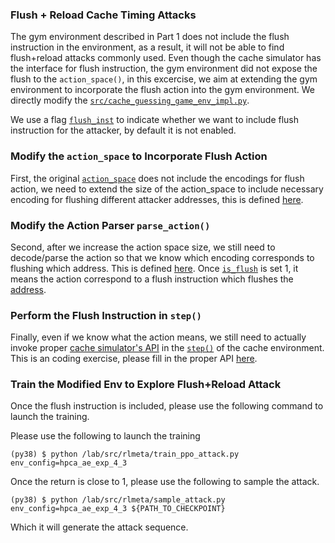 ### Flush + Reload Cache Timing Attacks

The gym environment described in Part 1 does not include the flush instruction in the environment, as a result, it will
not be able to find flush+reload attacks commonly used. Even though the cache simulator has the interface for flush instruction,
the gym environment did not expose the flush to the ```action_space()```, in this excercise, we aim at extending the gym environment to incorporate the flush action into the gym environment. We directly modify the [```src/cache_guessing_game_env_impl.py```](https://github.com/rl4cas/lab/blob/main/src/cache_guessing_game_env_impl.py).

We use a flag [```flush_inst```](https://github.com/rl4cas/lab/blob/main/src/cache_guessing_game_env_impl.py#L100) to indicate whether we want to include flush instruction for the attacker, by default it is not enabled.


### Modify the ```action_space``` to Incorporate Flush Action

First, the original [```action_space```](https://github.com/rl4cas/lab/blob/main/src/cache_guessing_game_env_impl.py#L172) does not include the encodings for flush action, we need to extend the size of the action_space to include necessary encoding for flushing different attacker addresses, this is defined [here](https://github.com/rl4cas/lab/blob/main/src/cache_guessing_game_env_impl.py#L177).

### Modify the Action Parser ```parse_action()``` 

Second, after we increase the action space size, we still need to decode/parse the action so that we know which encoding corresponds to flushing which address. This is defined [here](https://github.com/rl4cas/lab/blob/main/src/cache_guessing_game_env_impl.py#441). Once [```is_flush```](https://github.com/rl4cas/lab/blob/main/src/cache_guessing_game_env_impl.py#446) is set 1, it means the action correspond to a flush instruction which flushes the [address](https://github.com/rl4cas/lab/blob/main/src/cache_guessing_game_env_impl.py#445).

### Perform the Flush Instruction in ```step()```

Finally, even if we know what the action means, we still need to actually invoke proper [cache simulator's API](https://github.com/rl4cas/lab/blob/main/src/cache_guessing_game_env_impl.py) in the [```step()```](https://github.com/rl4cas/lab/blob/main/src/cache_guessing_game_env_impl.py?plain=1#L204) of the cache environment. This is an coding exercise, please fill in the proper API [here](https://github.com/rl4cas/lab/blob/main/src/cache_guessing_game_env_impl.py?plain=1#L295).

### Train the Modified Env to Explore Flush+Reload Attack

Once the flush instruction is included, please use the following command to launch the training.


Please use the following to launch the training

```
(py38) $ python /lab/src/rlmeta/train_ppo_attack.py env_config=hpca_ae_exp_4_3
```

Once the return is close to 1, please use the following to sample the attack.

```
(py38) $ python /lab/src/rlmeta/sample_attack.py env_config=hpca_ae_exp_4_3 ${PATH_TO_CHECKPOINT}
```
Which it will generate the attack sequence.

